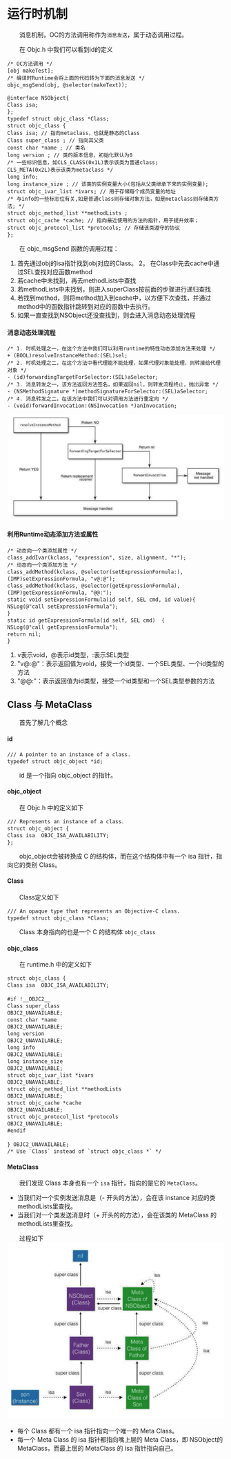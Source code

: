 # 运行时机制
　　消息机制，OC的方法调用称作为`消息发送`，属于动态调用过程。

　　在 Objc.h 中我们可以看到id的定义
```objc
/* OC方法调用 */
[obj makeTest];
/* 编译时Runtime会将上面的代码转为下面的消息发送 */
objc_msgSend(obj, @selector(makeText));
```
```objc
@interface NSObject{
Class isa;
};
typedef struct objc_class *Class;
struct objc_class {
Class isa; // 指向metaclass，也就是静态的Class
Class super_class ; // 指向其父类
const char *name ; // 类名
long version ; // 类的版本信息，初始化默认为0
/* 一些标识信息，如CLS_CLASS(0x1L)表示该类为普通class;
CLS_META(0x2L)表示该类为metaclass */
long info; 
long instance_size ; // 该类的实例变量大小(包括从父类继承下来的实例变量);
struct objc_ivar_list *ivars; // 用于存储每个成员变量的地址
/* 与info的一些标志位有关,如是普通class则存储对象方法，如是metaclass则存储类方法; */
struct objc_method_list **methodLists ; 
struct objc_cache *cache; // 指向最近使用的方法的指针，用于提升效率；
struct objc_protocol_list *protocols; // 存储该类遵守的协议
};
```
　　在 objc_msgSend 函数的调用过程：
1. 首先通过obj的isa指针找到obj对应的Class。
2。 在Class中先去cache中通过SEL查找对应函数method
3. 若cache中未找到，再去methodLists中查找
4. 若methodLists中未找到，则进入superClass按前面的步骤进行递归查找
5. 若找到method，则将method加入到cache中，以方便下次查找，并通过method中的函数指针跳转到对应的函数中去执行。
6. 如果一直查找到NSObject还没查找到，则会进入消息动态处理流程  

#### 消息动态处理流程

```objc
/* 1. 时机处理之一，在这个方法中我们可以利用runtime的特性动态添加方法来处理 */
+ (BOOL)resolveInstanceMethod:(SEL)sel;
/* 2. 时机处理之二，在这个方法中看代理能不能处理，如果代理对象能处理，则转接给代理对象 */
- (id)forwardingTargetForSelector:(SEL)aSelector;
/* 3. 消息转发之一，该方法返回方法签名，如果返回nil，则转发流程终止，抛出异常 */
- (NSMethodSignature *)methodSignatureForSelector:(SEL)aSelector;
/* 4. 消息转发之二，在该方法中我们可以对调用方法进行重定向 */
- (void)forwardInvocation:(NSInvocation *)anInvocation;
```
![](images/Snip20170508_5.png)

#### 利用Runtime动态添加方法或属性

```objc
/* 动态向一个类添加属性 */
class_addIvar(kclass, "expression", size, alignment, "*");
/* 动态向一个类添加方法 */
class_addMethod(kclass, @selector(setExpressionFormula:), (IMP)setExpressionFormula, "v@:@");
class_addMethod(kclass, @selector(getExpressionFormula), (IMP)getExpressionFormula, "@@:");
static void setExpressionFormula(id self, SEL cmd, id value){           
NSLog(@"call setExpressionFormula");  
}
static id getExpressionFormula(id self, SEL cmd)  {        
NSLog(@"call getExpressionFormula");  
return nil;
}
```

1. v表示void，@表示id类型，:表示SEL类型
2. "v@:@"：表示返回值为void，接受一个id类型、一个SEL类型、一个id类型的方法
3. "@@:"：表示返回值为id类型，接受一个id类型和一个SEL类型参数的方法


## Class 与 MetaClass
　　首先了解几个概念
#### id 

```objc
/// A pointer to an instance of a class.
typedef struct objc_object *id;
```  
　　id 是一个指向 objc_object 的指针。  

#### objc_object
　　在 Objc.h 中的定义如下

```obj
/// Represents an instance of a class.
struct objc_object {
Class isa  OBJC_ISA_AVAILABILITY;
};
```
　　objc_object会被转换成 C 的结构体，而在这个结构体中有一个 isa 指针，指向它的类别 Class。

#### Class
　　Class定义如下

```objc
/// An opaque type that represents an Objective-C class.
typedef struct objc_class *Class;
```
　　Class 本身指向的也是一个 C 的结构体 `objc_class`

#### objc_class
　　在 runtime.h 中的定义如下
    
```objc
struct objc_class {
Class isa  OBJC_ISA_AVAILABILITY;

#if !__OBJC2__
Class super_class                                        OBJC2_UNAVAILABLE;
const char *name                                         OBJC2_UNAVAILABLE;
long version                                             OBJC2_UNAVAILABLE;
long info                                                OBJC2_UNAVAILABLE;
long instance_size                                       OBJC2_UNAVAILABLE;
struct objc_ivar_list *ivars                             OBJC2_UNAVAILABLE;
struct objc_method_list **methodLists                    OBJC2_UNAVAILABLE;
struct objc_cache *cache                                 OBJC2_UNAVAILABLE;
struct objc_protocol_list *protocols                     OBJC2_UNAVAILABLE;
#endif

} OBJC2_UNAVAILABLE;
/* Use `Class` instead of `struct objc_class *` */
```
#### MetaClass
　　我们发现 Class 本身也有一个 `isa` 指针，指向的是它的 `MetaClass`。
- 当我们对一个实例发送消息是（- 开头的方法），会在该 instance 对应的类 methodLists里查找。
- 当我们对一个类发送消息时（+ 开头的的方法），会在该类的 MetaClass 的 methodLists里查找。  

　　过程如下
![](images/Snip20170508_4.png)

- 每个 Class 都有一个 isa 指针指向一个唯一的 Meta Class。
- 每一个 Meta Class 的 isa 指针都指向嘴上层的 Meta Class，即 NSObject的 MetaClass，而最上层的 MetaClass 的 isa 指针指向自己。

